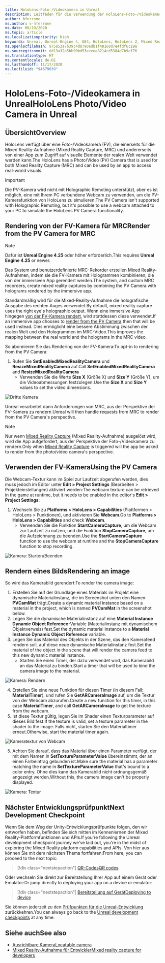 ```yaml
---
title: HoloLens-Foto-/Videokamera in Unreal
description: Leitfaden für die Verwendung der HoloLens-Foto-/Videokamera in Unreal
author: hferrone
ms.author: v-hferrone
ms.date: 06/10/2020
ms.topic: article
ms.localizationpriority: high
keywords: Unreal, Unreal Engine 4, UE4, HoloLens, HoloLens 2, Mixed Reality, Entwicklung, Features, Dokumentation, Leitfäden, Hologramme, Kamera, PV-Kamera, MRC, Mixed Reality-Headset Windows Mixed Reality-Headset, Virtual Reality-Headset
ms.openlocfilehash: 975853a7b39c4d8790adb1f48160d7e4fdf6c19a
ms.sourcegitcommit: dd13a32a5bb90bd53eeeea8214cd5384d7b9ef76
ms.translationtype: HT
ms.contentlocale: de-DE
ms.lasthandoff: 11/17/2020
ms.locfileid: "94679039"
---
```

# <a name="hololens-photovideo-camera-in-unreal"></a><span data-ttu-id="750ca-104">HoloLens-Foto-/Videokamera in Unreal</span><span class="sxs-lookup"><span data-stu-id="750ca-104">HoloLens Photo/Video Camera in Unreal</span></span>

## <a name="overview"></a><span data-ttu-id="750ca-105">Übersicht</span><span class="sxs-lookup"><span data-stu-id="750ca-105">Overview</span></span>

<span data-ttu-id="750ca-106">HoloLens verfügt über eine Foto-/Videokamera (FV), die einerseits für die Mixed Reality-Aufnahme (Mixed Reality Capture, MRC) und andererseits von einer App zum Zugriff auf visuelle Elemente der realen Welt verwendet werden kann.</span><span class="sxs-lookup"><span data-stu-id="750ca-106">The HoloLens has a Photo/Video (PV) Camera that is used for both Mixed Reality Capture (MRC) and can be used by an app to access real-world visuals.</span></span> 

> [!IMPORTANT]
> <span data-ttu-id="750ca-107">Die PV-Kamera wird nicht mit Holographic Remoting unterstützt, aber es ist möglich, eine mit Ihrem PC verbundene Webcam zu verwenden, um die PV-Kamerafunktion von HoloLens zu simulieren.</span><span class="sxs-lookup"><span data-stu-id="750ca-107">The PV Camera isn't supported with Holographic Remoting, but it's possible to use a webcam attached to your PC to simulate the HoloLens PV Camera functionality.</span></span>

## <a name="render-from-the-pv-camera-for-mrc"></a><span data-ttu-id="750ca-108">Rendering von der FV-Kamera für MRC</span><span class="sxs-lookup"><span data-stu-id="750ca-108">Render from the PV Camera for MRC</span></span>

> [!NOTE]
> <span data-ttu-id="750ca-109">Dafür ist **Unreal Engine 4.25** oder höher erforderlich.</span><span class="sxs-lookup"><span data-stu-id="750ca-109">This requires **Unreal Engine 4.25** or newer.</span></span>

<span data-ttu-id="750ca-110">Das System und benutzerdefinierte MRC-Rekorder erstellen Mixed Reality-Aufnahmen, indem sie die FV-Kamera mit Hologrammen kombinieren, die von der immersiven App gerendert werden.</span><span class="sxs-lookup"><span data-stu-id="750ca-110">The system, and custom MRC recorders, create mixed reality captures by combining the PV Camera with holograms rendered by the immersive app.</span></span>

<span data-ttu-id="750ca-111">Standardmäßig wird für die Mixed-Reality-Aufnahme die holografische Ausgabe des rechten Auges verwendet.</span><span class="sxs-lookup"><span data-stu-id="750ca-111">By default, mixed reality capture uses the right eye's holographic output.</span></span> <span data-ttu-id="750ca-112">Wenn eine immersive App hingegen [von der FV-Kamera rendert](../platform-capabilities-and-apis/mixed-reality-capture-for-developers.md#render-from-the-pv-camera-opt-in), wird stattdessen diese verwendet.</span><span class="sxs-lookup"><span data-stu-id="750ca-112">If an immersive app chooses to [render from the PV Camera](../platform-capabilities-and-apis/mixed-reality-capture-for-developers.md#render-from-the-pv-camera-opt-in) then that will be used instead.</span></span> <span data-ttu-id="750ca-113">Dies ermöglicht eine bessere Abstimmung zwischen der realen Welt und den Hologrammen im MRC-Video.</span><span class="sxs-lookup"><span data-stu-id="750ca-113">This improves the mapping between the real world and the holograms in the MRC video.</span></span>

<span data-ttu-id="750ca-114">So abonnieren Sie das Rendering von der FV-Kamera:</span><span class="sxs-lookup"><span data-stu-id="750ca-114">To opt-in to rendering from the PV Camera:</span></span>

1. <span data-ttu-id="750ca-115">Rufen Sie **SetEnabledMixedRealityCamera** und **ResizeMixedRealityCamera** auf.</span><span class="sxs-lookup"><span data-stu-id="750ca-115">Call **SetEnabledMixedRealityCamera** and **ResizeMixedRealityCamera**</span></span>
    * <span data-ttu-id="750ca-116">Verwenden Sie die Werte **Size X** (Größe X) und **Size Y** (Größe Y), um die Videoabmessungen festzulegen.</span><span class="sxs-lookup"><span data-stu-id="750ca-116">Use the **Size X** and **Size Y** values to set the video dimensions.</span></span>

![Dritte Kamera](../platform-capabilities-and-apis/images/unreal-camera-3rd.PNG)

<span data-ttu-id="750ca-118">Unreal verarbeitet dann Anforderungen von MRC, aus der Perspektive der FV-Kamera zu rendern.</span><span class="sxs-lookup"><span data-stu-id="750ca-118">Unreal will then handle requests from MRC to render from the PV Camera's perspective.</span></span>

> [!NOTE]
> <span data-ttu-id="750ca-119">Nur wenn [Mixed Reality Capture](../../mixed-reality-capture.md) (Mixed Reality-Aufnahme) ausgelöst wird, wird die App aufgefordert, aus der Perspektive der Foto-/Videokamera zu rendern.</span><span class="sxs-lookup"><span data-stu-id="750ca-119">Only when [Mixed Reality Capture](../../mixed-reality-capture.md) is triggered will the app be asked to render from the photo/video camera's perspective.</span></span>

## <a name="using-the-pv-camera"></a><span data-ttu-id="750ca-120">Verwenden der FV-Kamera</span><span class="sxs-lookup"><span data-stu-id="750ca-120">Using the PV Camera</span></span>

<span data-ttu-id="750ca-121">Die Webcam-Textur kann im Spiel zur Laufzeit abgerufen werden, dies muss jedoch im Editor unter **Edit > Project Settings** (Bearbeiten > Projekteinstellungen) aktiviert werden:</span><span class="sxs-lookup"><span data-stu-id="750ca-121">The webcam texture can be retrieved in the game at runtime, but it needs to be enabled in the editor's **Edit > Project Settings**:</span></span>
1. <span data-ttu-id="750ca-122">Wechseln Sie zu **Platforms > HoloLens > Capabilities** (Plattformen > HoloLens > Funktionen), und aktivieren Sie **Webcam**.</span><span class="sxs-lookup"><span data-stu-id="750ca-122">Go to **Platforms > HoloLens > Capabilities** and check **Webcam**.</span></span>
    * <span data-ttu-id="750ca-123">Verwenden Sie die Funktion **StartCameraCapture**, um die Webcam zur Laufzeit zu nutzen, und die Funktion **StopCameraCapture**, um die Aufzeichnung zu beenden.</span><span class="sxs-lookup"><span data-stu-id="750ca-123">Use the **StartCameraCapture** function to use the webcam at runtime and the **StopCameraCapture** function to stop recording.</span></span>

![Kamera: Starten/Beenden](images/unreal-camera-startstop.PNG)

## <a name="rendering-an-image"></a><span data-ttu-id="750ca-125">Rendern eines Bilds</span><span class="sxs-lookup"><span data-stu-id="750ca-125">Rendering an image</span></span>
<span data-ttu-id="750ca-126">So wird das Kamerabild gerendert:</span><span class="sxs-lookup"><span data-stu-id="750ca-126">To render the camera image:</span></span>
1. <span data-ttu-id="750ca-127">Erstellen Sie auf der Grundlage eines Materials im Projekt eine dynamische Materialinstanz, die im Screenshot unten den Namen **PVCamMat** trägt.</span><span class="sxs-lookup"><span data-stu-id="750ca-127">Create a dynamic material instance based on a material in the project, which is named **PVCamMat** in the screenshot below.</span></span>  
2. <span data-ttu-id="750ca-128">Legen Sie die dynamische Materialinstanz auf eine **Material Instance Dynamic Object Reference**-Variable (Materialinstanz mit dynamischem Objektverweis) fest.</span><span class="sxs-lookup"><span data-stu-id="750ca-128">Set the dynamic material instance to a **Material Instance Dynamic Object Reference** variable.</span></span>  
3. <span data-ttu-id="750ca-129">Legen Sie das Material des Objekts in der Szene, das den Kamerafeed rendern soll, auf diese neue dynamische Materialinstanz fest.</span><span class="sxs-lookup"><span data-stu-id="750ca-129">Set the material of the object in the scene that will render the camera feed to this new dynamic material instance.</span></span>
    * <span data-ttu-id="750ca-130">Starten Sie einen Timer, der dazu verwendet wird, das Kamerabild an das Material zu binden.</span><span class="sxs-lookup"><span data-stu-id="750ca-130">Start a timer that will be used to bind the camera image to the material.</span></span>

![Kamera: Rendern](images/unreal-camera-render.PNG)

4. <span data-ttu-id="750ca-132">Erstellen Sie eine neue Funktion für diesen Timer (in diesem Fall: **MaterialTimer**), und rufen Sie **GetARCameraImage** auf, um die Textur von der Webcam abzurufen.</span><span class="sxs-lookup"><span data-stu-id="750ca-132">Create a new function for this timer, in this case **MaterialTimer**, and call **GetARCameraImage** to get the texture from the webcam.</span></span>  
5. <span data-ttu-id="750ca-133">Ist diese Textur gültig, legen Sie im Shader einen Texturparameter auf dieses Bild fest.</span><span class="sxs-lookup"><span data-stu-id="750ca-133">If the texture is valid, set a texture parameter in the shader to the image.</span></span>  <span data-ttu-id="750ca-134">Falls nicht, starten Sie den Materialtimer erneut.</span><span class="sxs-lookup"><span data-stu-id="750ca-134">Otherwise, start the material timer again.</span></span>

![Kameratextur von Webcam](images/unreal-camera-texture.PNG)

5. <span data-ttu-id="750ca-136">Achten Sie darauf, dass das Material über einen Parameter verfügt, der mit dem Namen in **SetTextureParameterValue** übereinstimmt, der an einen Farbeintrag gebunden ist.</span><span class="sxs-lookup"><span data-stu-id="750ca-136">Make sure the material has a parameter matching the name in **SetTextureParameterValue** that's bound to a color entry.</span></span> <span data-ttu-id="750ca-137">Ohne dies kann das Kamerabild nicht ordnungsgemäß angezeigt werden.</span><span class="sxs-lookup"><span data-stu-id="750ca-137">Without this, the camera image can't be properly displayed.</span></span>

![Kamera: Textur](images/unreal-camera-material.PNG)

## <a name="next-development-checkpoint"></a><span data-ttu-id="750ca-139">Nächster Entwicklungsprüfpunkt</span><span class="sxs-lookup"><span data-stu-id="750ca-139">Next Development Checkpoint</span></span>

<span data-ttu-id="750ca-140">Wenn Sie dem Weg der Unity-Entwicklungsprüfpunkte folgen, den wir entworfen haben, befinden Sie sich mitten im Kennenlernen der Mixed Reality-Plattformfunktionen und APIs.</span><span class="sxs-lookup"><span data-stu-id="750ca-140">If you're following the Unreal development checkpoint journey we've laid out, you're in the midst of exploring the Mixed Reality platform capabilities and APIs.</span></span> <span data-ttu-id="750ca-141">Von hier aus können Sie mit dem nächsten Thema fortfahren:</span><span class="sxs-lookup"><span data-stu-id="750ca-141">From here, you can proceed to the next topic:</span></span>

> [!div class="nextstepaction"]
> [<span data-ttu-id="750ca-142">QR-Codes</span><span class="sxs-lookup"><span data-stu-id="750ca-142">QR codes</span></span>](unreal-qr-codes.md)

<span data-ttu-id="750ca-143">Oder wechseln Sie direkt zur Bereitstellung Ihrer App auf einem Gerät oder Emulator:</span><span class="sxs-lookup"><span data-stu-id="750ca-143">Or jump directly to deploying your app on a device or emulator:</span></span>

> [!div class="nextstepaction"]
> [<span data-ttu-id="750ca-144">Bereitstellung auf Gerät</span><span class="sxs-lookup"><span data-stu-id="750ca-144">Deploying to device</span></span>](unreal-deploying.md)

<span data-ttu-id="750ca-145">Sie können jederzeit zu den [Prüfpunkten für die Unreal-Entwicklung](unreal-development-overview.md#3-platform-capabilities-and-apis) zurückkehren.</span><span class="sxs-lookup"><span data-stu-id="750ca-145">You can always go back to the [Unreal development checkpoints](unreal-development-overview.md#3-platform-capabilities-and-apis) at any time.</span></span>

## <a name="see-also"></a><span data-ttu-id="750ca-146">Siehe auch</span><span class="sxs-lookup"><span data-stu-id="750ca-146">See also</span></span>
* [<span data-ttu-id="750ca-147">Ausrichtbare Kamera</span><span class="sxs-lookup"><span data-stu-id="750ca-147">Locatable camera</span></span>](../platform-capabilities-and-apis/locatable-camera.md)
* [<span data-ttu-id="750ca-148">Mixed Reality-Aufnahme für Entwickler</span><span class="sxs-lookup"><span data-stu-id="750ca-148">Mixed reality capture for developers</span></span>](../platform-capabilities-and-apis/mixed-reality-capture-for-developers.md)
